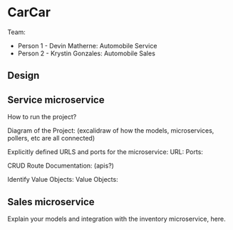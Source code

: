 # CarCar

Team:

* Person 1 - Devin Matherne: Automobile Service
* Person 2 - Krystin Gonzales: Automobile Sales

## Design

## Service microservice

How to run the project?

Diagram of the Project:
(excalidraw of how the models, microservices, pollers, etc are all connected)

Explicitly defined URLS and ports for the microservice:
URL:
Ports:

CRUD Route Documentation:
(apis?)

Identify Value Objects:
Value Objects:

## Sales microservice

Explain your models and integration with the inventory
microservice, here.
